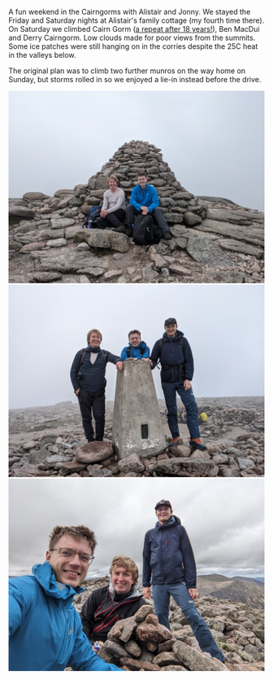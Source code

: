 A fun weekend in the Cairngorms with Alistair and Jonny.
We stayed the Friday and Saturday nights at Alistair's family cottage (my fourth time there).
On Saturday we climbed Cairn Gorm ([a repeat after 18 years!](https://corminowyke.blogspot.com/2005/07/cairngorm.html)), Ben MacDui and Derry Cairngorm.
Low clouds made for poor views from the summits. Some ice patches were still hanging on in the corries despite the 25C heat in the valleys below.

The original plan was to climb two further munros on the way home on Sunday, but storms rolled in so we enjoyed a lie-in instead before the drive.

<img src="/assets/images/cairn-gorm-summit.jpg"/>
<img src="/assets/images/ben-macdui-summit.jpg"/>
<img src="/assets/images/derry-cairngorm-summit.jpg"/>